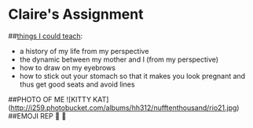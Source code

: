 # Claire's Assignment


##[things I could teach](https://github.com/bfl-itp/syllabus/blob/master/topics/introduction.md#exercise):
* a history of my life from my perspective
* the dynamic between my mother and I (from my perspective)
* how to draw on my eyebrows
* how to stick out your stomach so that it makes you look pregnant    and thus get good seats and avoid lines

##PHOTO OF ME ![KITTY KAT] (http://i259.photobucket.com/albums/hh312/nufftenthousand/rio21.jpg)
##EMOJI REP :hamburger: :fries:
